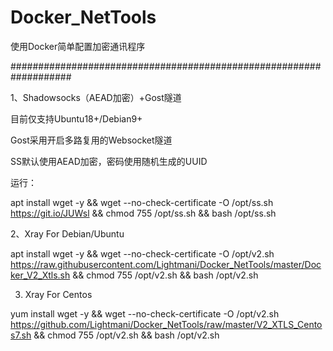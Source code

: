 # Docker_NetTools

使用Docker简单配置加密通讯程序

###################################################################

1、Shadowsocks（AEAD加密）+Gost隧道

目前仅支持Ubuntu18+/Debian9+

Gost采用开启多路复用的Websocket隧道

SS默认使用AEAD加密，密码使用随机生成的UUID

运行：

apt install wget -y && wget --no-check-certificate -O /opt/ss.sh https://git.io/JUWsl && chmod 755 /opt/ss.sh && bash /opt/ss.sh

2、Xray For Debian/Ubuntu

apt install wget -y && wget --no-check-certificate -O /opt/v2.sh https://raw.githubusercontent.com/Lightmani/Docker_NetTools/master/Docker_V2_Xtls.sh && chmod 755 /opt/v2.sh && bash /opt/v2.sh

3. Xray For Centos

yum install wget -y && wget --no-check-certificate -O /opt/v2.sh https://github.com/Lightmani/Docker_NetTools/raw/master/V2_XTLS_Centos7.sh && chmod 755 /opt/v2.sh && bash /opt/v2.sh
